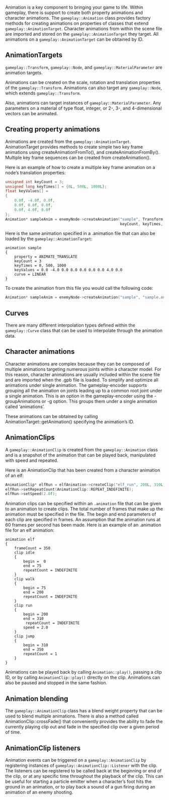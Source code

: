 Animation is a key component to bringing your game to life. Within gameplay, there is support to create both property animations and character animations. The `gameplay::Animation` class provides factory methods for creating animations on properties of classes that extend `gameplay::AnimationTarget`. Character animations from within the scene file are imported and stored on the `gameplay::AnimationTarget` they target. All animations on a `gameplay::AnimationTarget` can be obtained by ID.

## AnimationTargets

`gameplay::Transform`, `gameplay::Node`, and `gameplay::MaterialParameter` are animation targets.

Animations can be created on the scale, rotation and translation properties of the `gameplay::Transform`. Animations can also target any `gameplay::Node`, which extends `gameplay::Transform`.

Also, animations can target instances of `gameplay::MaterialParameter`. Any parameters on a material of type float, integer, or 2-, 3-, and 4-dimensional vectors can be animated.


## Creating property animations

Animations are created from the `gameplay::AnimationTarget`. AnimationTarget provides methods to create simple two key frame animations using createAnimationFromTo(), and createAnimationFromBy(). Multiple key frame sequences can be created from createAnimation().

Here is an example of how to create a multiple key frame animation on a node’s translation properties:

```c++
unsigned int keyCount = 3;
unsigned long keyTimes[] = {0L, 500L, 1000L};
float keyValues[] = 
{
    0.0f, -4.0f, 0.0f,    
    0.0f, 0.0f, 0.0f,     
    0.0f, 4.0f, 0.0f   
};   
Animation* sampleAnim = enemyNode->createAnimation("sample", Transform::ANIMATE_TRANSLATE, 
                                                   keyCount, keyTimes, keyValues, Curve::LINEAR);  
```

Here is the same animation specified in a .animation file that can also be loaded by the `gameplay::AnimationTarget`:

```
animation sample
{
    property = ANIMATE_TRANSLATE
    keyCount = 3
    keyTimes = 0, 500, 1000
    keyValues = 0.0 -4.0 0.0 0.0 0.0 0.0 0.0 4.0 0.0
    curve = LINEAR
}
```

To create the animation from this file you would call the following code:

```c++
Animation* sampleAnim = enemyNode->createAnimation("sample", "sample.animation");
```

## Curves

There are many different interpolation types defined within the `gameplay::Curve` class that can be used to interpolate through the animation data.

## Character animations

Character animations are complex because they can be composed of multiple animations targeting numerous joints within a character model. For this reason, character animations are usually included within the scene file and are imported when the .gpb file is loaded. To simplify and optimize all animations under single animation. The gameplay-encoder supports grouping all the animation on joints leading up to a common root joint under a single animation. This is an option in the gameplay-encoder using the -groupAnimations or -g option. This groups them under a single animation called ‘animations’.

 

These animations can be obtained by calling AnimationTarget::getAnimation() specifying the animation’s ID.

## AnimationClips

A `gameplay::AnimationClip` is created from the `gameplay::Animation` class and is a snapshot of the animation that can be played back, manipulated with speed and repeated.

Here is an AnimationClip that has been created from a character animation of an elf:

 
```c++
AnimationClip* elfRun = elfAnimation->createClip("elf_run", 200L, 310L);
elfRun->setRepeatCount(AnimationClip::REPEAT_INDEFINITE);
elfRun->setSpeed(2.0f);
```
 

Animation clips can be specified within an `.animation` file that can be given to an animation to create clips. The total number of frames that make up the animation must be specified in the file. The begin and end parameters of each clip are specified in frames. An assumption that the animation runs at 60 frames per second has been made. Here is an example of an .animation file for an elf animation:

```
animation elf
{
    frameCount = 350
    clip idle
    {
        begin =  0
        end = 75
        repeatCount = INDEFINITE
    }
    clip walk
    {
        begin = 75
        end = 200
        repeatCount = INDEFINITE
    }
    clip run
    {
        begin = 200
        end = 310
         repeatCount = INDEFINITE
        speed = 2.0
    }
    clip jump
    {
        begin = 310
        end = 350
        repeatCount = 1
    }
}
```

Animations can be played back by calling `Animation::play()`, passing a clip ID, or by calling `AnimationClip::play()` directly on the clip. Animations can also be paused and stopped in the same fashion.


## Animation blending

The `gameplay::AnimationClip` class has a blend weight property that can be used to blend multiple animations. There is also a method called AnimationClip::crossFade() that conveniently provides the ability to fade the currently playing clip out and fade in the specified clip over a given period of time.


## AnimationClip listeners

Animation events can be triggered on a `gameplay::AnimationClip` by registering instances of `gameplay::AnimationClip::Listener` with the clip. The listeners can be registered to be called back at the beginning or end of the clip, or at any specific time throughout the playback of the clip. This can be useful for starting a particle emitter when a character’s foot hits the ground in an animation, or to play back a sound of a gun firing during an animation of an enemy shooting.
